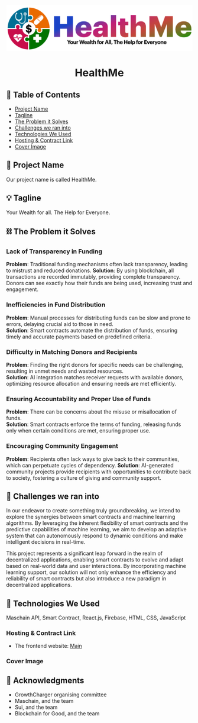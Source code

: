 <p align="center">
  <a href="" rel="noopener">
 <img src="./logo.png" alt="HealthUs"></a>
</p>
<h1 align="center">HealthMe</h1>


## 📝 Table of Contents

- [Project Name](#project_name)
- [Tagline](#tagline)
- [The Problem it Solves](#problem)
- [Challenges we ran into](#challenges)
- [Technologies We Used](#tech)
- [Hosting & Contract Link](#link)
- [Cover Image](cover_img)

## 🧐 Project Name <a id = "project_name"></a>

Our project name is called HealthMe.

## 💡 Tagline <a id = "tagline"></a>

Your Wealth for all. The Help for Everyone.

## ⛓️ The Problem it Solves <a id = "problem"></a>

### Lack of Transparency in Funding
**Problem**: Traditional funding mechanisms often lack transparency, leading to mistrust and reduced donations.
**Solution**: By using blockchain, all transactions are recorded immutably, providing complete transparency. Donors can see exactly how their funds are being used, increasing trust and engagement.

### Inefficiencies in Fund Distribution
**Problem**: Manual processes for distributing funds can be slow and prone to errors, delaying crucial aid to those in need.<br>
**Solution**: Smart contracts automate the distribution of funds, ensuring timely and accurate payments based on predefined criteria.

### Difficulty in Matching Donors and Recipients
**Problem**: Finding the right donors for specific needs can be challenging, resulting in unmet needs and wasted resources.<br>
**Solution**: AI integration matches receiver requests with available donors, optimizing resource allocation and ensuring needs are met efficiently.

### Ensuring Accountability and Proper Use of Funds
**Problem**: There can be concerns about the misuse or misallocation of funds.<br>
**Solution**: Smart contracts enforce the terms of funding, releasing funds only when certain conditions are met, ensuring proper use.

### Encouraging Community Engagement
**Problem**: Recipients often lack ways to give back to their communities, which can perpetuate cycles of dependency.
**Solution**: AI-generated community projects provide recipients with opportunities to contribute back to society, fostering a culture of giving and community support.


## 🚀 Challenges we ran into <a id = "challenges"></a>

In our endeavor to create something truly groundbreaking, we intend to explore the synergies between smart contracts and machine learning algorithms. By leveraging the inherent flexibility of smart contracts and the predictive capabilities of machine learning, we aim to develop an adaptive system that can autonomously respond to dynamic conditions and make intelligent decisions in real-time.

This project represents a significant leap forward in the realm of decentralized applications, enabling smart contracts to evolve and adapt based on real-world data and user interactions. By incorporating machine learning support, our solution will not only enhance the efficiency and reliability of smart contracts but also introduce a new paradigm in decentralized applications.

## 🏁 Technologies We Used <a id = "tech"></a>

Maschain API, Smart Contract, React.js, Firebase, HTML, CSS, JavaScript

### Hosting & Contract Link <a id = "link"></a>
- The frontend website: 
  [Main](https://healthme-funds.web.app)

### Cover Image <a id = "cover_img"></a>

## 🎉 Acknowledgments <a id = "acknowledgments"></a>
- GrowthCharger organising committee
- Maschain, and the team
- Sui, and the team
- Blockchain for Good, and the team